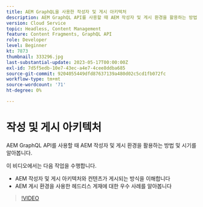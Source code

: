```yaml
---
title: AEM GraphQL을 사용한 작성자 및 게시 아키텍처
description: AEM GraphQL API를 사용할 때 AEM 작성자 및 게시 환경을 활용하는 방법 및 시기를 알아봅니다.
version: Cloud Service
topic: Headless, Content Management
feature: Content Fragments, GraphQL API
role: Developer
level: Beginner
kt: 7873
thumbnail: 333296.jpg
last-substantial-update: 2023-05-17T00:00:00Z
exl-id: 7d5f5edb-10e7-43ec-a4e7-4cee8ddba685
source-git-commit: 9204055449dfd87637139a480d02c5cd1fb072fc
workflow-type: tm+mt
source-wordcount: '71'
ht-degree: 0%

---
```


# 작성 및 게시 아키텍처

AEM GraphQL API를 사용할 때 AEM 작성자 및 게시 환경을 활용하는 방법 및 시기를 알아봅니다.

이 비디오에서는 다음 작업을 수행합니다.

+ AEM 작성자 및 게시 아키텍처와 컨텐츠가 게시되는 방식을 이해합니다
+ AEM 게시 환경을 사용한 헤드리스 게재에 대한 우수 사례를 알아봅니다

>[!VIDEO](https://video.tv.adobe.com/v/333296?quality=12&learn=on)

